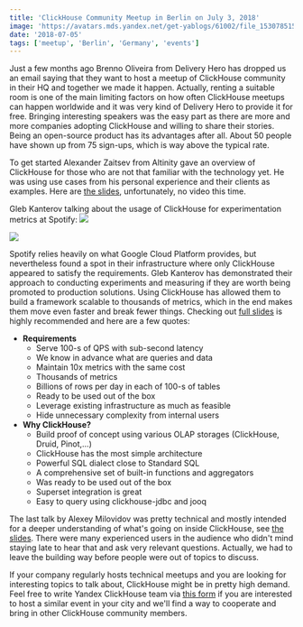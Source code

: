 ```yaml
---
title: 'ClickHouse Community Meetup in Berlin on July 3, 2018'
image: 'https://avatars.mds.yandex.net/get-yablogs/61002/file_1530785154873/orig'
date: '2018-07-05'
tags: ['meetup', 'Berlin', 'Germany', 'events']
---
```


Just a few months ago Brenno Oliveira from Delivery Hero has dropped us an email saying that they want to host a meetup of ClickHouse community in their HQ and together we made it happen. Actually, renting a suitable room is one of the main limiting factors on how often ClickHouse meetups can happen worldwide and it was very kind of Delivery Hero to provide it for free. Bringing interesting speakers was the easy part as there are more and more companies adopting ClickHouse and willing to share their stories. Being an open-source product has its advantages after all. About 50 people have shown up from 75 sign-ups, which is way above the typical rate.

To get started Alexander Zaitsev from Altinity gave an overview of ClickHouse for those who are not that familiar with the technology yet. He was using use cases from his personal experience and their clients as examples. Here are [the slides](https://presentations.clickhouse.tech/meetup16/introduction.pdf), unfortunately, no video this time.

Gleb Kanterov talking about the usage of ClickHouse for experimentation metrics at Spotify:
![](https://avatars.mds.yandex.net/get-yablogs/51163/file_1530785214867/orig)

![](https://avatars.mds.yandex.net/get-yablogs/47421/file_1530785280757/orig)

Spotify relies heavily on what Google Cloud Platform provides, but nevertheless found a spot in their infrastructure where only ClickHouse appeared to satisfy the requirements. Gleb Kanterov has demonstrated their approach to conducting experiments and measuring if they are worth being promoted to production solutions. Using ClickHouse has allowed them to build a framework scalable to thousands of metrics, which in the end makes them move even faster and break fewer things. Checking out [full slides](https://presentations.clickhouse.tech/meetup16/spotify.pdf) is highly recommended and here are a few quotes:

-   **Requirements**
    - Serve 100-s of QPS with sub-second latency
    - We know in advance what are queries and data
    - Maintain 10x metrics with the same cost
    - Thousands of metrics
    - Billions of rows per day in each of 100-s of tables
    - Ready to be used out of the box
    - Leverage existing infrastructure as much as feasible
    - Hide unnecessary complexity from internal users
-   **Why ClickHouse?**
    - Build proof of concept using various OLAP storages (ClickHouse, Druid, Pinot,...)
    - ClickHouse has the most simple architecture
    - Powerful SQL dialect close to Standard SQL
    - A comprehensive set of built-in functions and aggregators
    - Was ready to be used out of the box
    - Superset integration is great
    - Easy to query using clickhouse-jdbc and jooq

The last talk by Alexey Milovidov was pretty technical and mostly intended for a deeper understanding of what's going on inside ClickHouse, see [the slides](https://presentations.clickhouse.tech/meetup16/internals.pdf). There were many experienced users in the audience who didn't mind staying late to hear that and ask very relevant questions. Actually, we had to leave the building way before people were out of topics to discuss.

If your company regularly hosts technical meetups and you are looking for interesting topics to talk about, ClickHouse might be in pretty high demand. Feel free to write Yandex ClickHouse team via [this form](http://clickhouse.tech/#meet) if you are interested to host a similar event in your city and we'll find a way to cooperate and bring in other ClickHouse community members.
